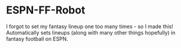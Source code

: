 # ESPN-FF-Robot
I forgot to set my fantasy lineup one too many times - so I made this! Automatically sets lineups (along with many other things hopefully) in fantasy football on ESPN.
